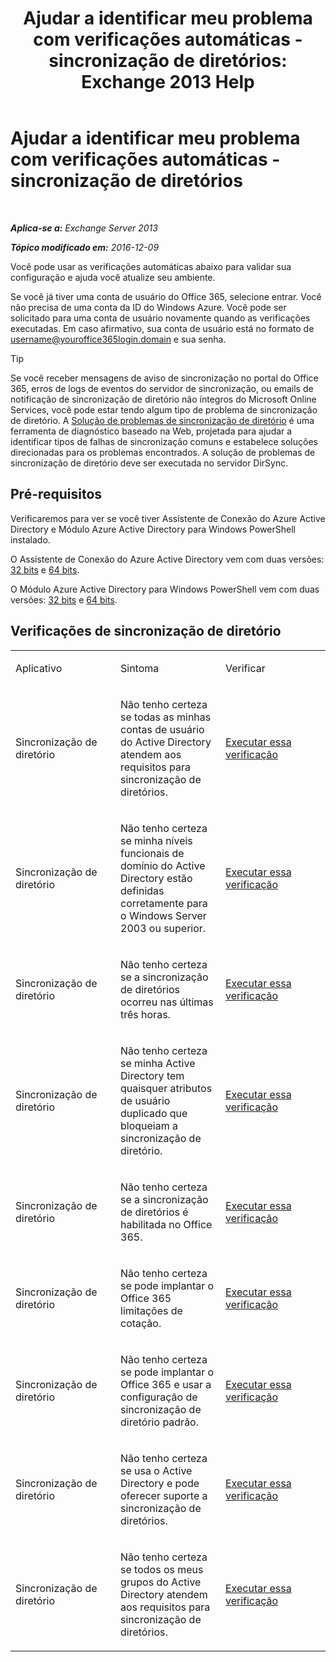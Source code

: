 ﻿---
title: 'Ajudar a identificar meu problema com verificações automáticas - sincronização de diretórios: Exchange 2013 Help'
TOCTitle: Ajudar a identificar meu problema com verificações automáticas - sincronização de diretórios
ms:assetid: e6ea900a-c382-444c-a8ce-54d392bfeca3
ms:mtpsurl: https://technet.microsoft.com/pt-br/library/Dn793977(v=EXCHG.150)
ms:contentKeyID: 62633047
ms.date: 05/22/2018
mtps_version: v=EXCHG.150
ms.translationtype: MT
---

# Ajudar a identificar meu problema com verificações automáticas - sincronização de diretórios

 

_**Aplica-se a:** Exchange Server 2013_

_**Tópico modificado em:** 2016-12-09_

Você pode usar as verificações automáticas abaixo para validar sua configuração e ajuda você atualize seu ambiente.

Se você já tiver uma conta de usuário do Office 365, selecione entrar. Você não precisa de uma conta da ID do Windows Azure. Você pode ser solicitado para uma conta de usuário novamente quando as verificações executadas. Em caso afirmativo, sua conta de usuário está no formato de username@youroffice365login.domain e sua senha.


> [!TIP]
> Se você receber mensagens de aviso de sincronização no portal do Office 365, erros de logs de eventos do servidor de sincronização, ou emails de notificação de sincronização de diretório não íntegros do Microsoft Online Services, você pode estar tendo algum tipo de problema de sincronização de diretório. A <A href="https://aka.ms/dsup">Solução de problemas de sincronização de diretório</A> é uma ferramenta de diagnóstico baseado na Web, projetada para ajudar a identificar tipos de falhas de sincronização comuns e estabelece soluções direcionadas para os problemas encontrados. A solução de problemas de sincronização de diretório deve ser executada no servidor DirSync.



## Pré-requisitos

Verificaremos para ver se você tiver Assistente de Conexão do Azure Active Directory e Módulo Azure Active Directory para Windows PowerShell instalado.

O Assistente de Conexão do Azure Active Directory vem com duas versões: [32 bits](https://go.microsoft.com/fwlink/?linkid=286261) e [64 bits](https://go.microsoft.com/fwlink/?linkid=286262).

O Módulo Azure Active Directory para Windows PowerShell vem com duas versões: [32 bits](https://go.microsoft.com/fwlink/?linkid=286258) e [64 bits](https://go.microsoft.com/fwlink/?linkid=286259).

## Verificações de sincronização de diretório


<table>
<colgroup>
<col style="width: 33%" />
<col style="width: 33%" />
<col style="width: 33%" />
</colgroup>
<tbody>
<tr class="odd">
<td><p>Aplicativo</p></td>
<td><p>Sintoma</p></td>
<td><p>Verificar</p></td>
</tr>
<tr class="even">
<td><p>Sincronização de diretório</p></td>
<td><p>Não tenho certeza se todas as minhas contas de usuário do Active Directory atendem aos requisitos para sincronização de diretórios.</p></td>
<td><p><a href="https://go.microsoft.com/?linkid=9834884">Executar essa verificação</a></p></td>
</tr>
<tr class="odd">
<td><p>Sincronização de diretório</p></td>
<td><p>Não tenho certeza se minha níveis funcionais de domínio do Active Directory estão definidas corretamente para o Windows Server 2003 ou superior.</p></td>
<td><p><a href="https://go.microsoft.com/?linkid=9834876">Executar essa verificação</a></p></td>
</tr>
<tr class="even">
<td><p>Sincronização de diretório</p></td>
<td><p>Não tenho certeza se a sincronização de diretórios ocorreu nas últimas três horas.</p></td>
<td><p><a href="https://go.microsoft.com/?linkid=9834887">Executar essa verificação</a></p></td>
</tr>
<tr class="odd">
<td><p>Sincronização de diretório</p></td>
<td><p>Não tenho certeza se minha Active Directory tem quaisquer atributos de usuário duplicado que bloqueiam a sincronização de diretório.</p></td>
<td><p><a href="https://go.microsoft.com/?linkid=9834883">Executar essa verificação</a></p></td>
</tr>
<tr class="even">
<td><p>Sincronização de diretório</p></td>
<td><p>Não tenho certeza se a sincronização de diretórios é habilitada no Office 365.</p></td>
<td><p><a href="https://go.microsoft.com/?linkid=9834887">Executar essa verificação</a></p></td>
</tr>
<tr class="odd">
<td><p>Sincronização de diretório</p></td>
<td><p>Não tenho certeza se pode implantar o Office 365 limitações de cotação.</p></td>
<td><p><a href="https://go.microsoft.com/?linkid=9834920">Executar essa verificação</a></p></td>
</tr>
<tr class="even">
<td><p>Sincronização de diretório</p></td>
<td><p>Não tenho certeza se pode implantar o Office 365 e usar a configuração de sincronização de diretório padrão.</p></td>
<td><p><a href="https://go.microsoft.com/?linkid=9834876">Executar essa verificação</a></p></td>
</tr>
<tr class="odd">
<td><p>Sincronização de diretório</p></td>
<td><p>Não tenho certeza se usa o Active Directory e pode oferecer suporte a sincronização de diretórios.</p></td>
<td><p><a href="https://go.microsoft.com/?linkid=9834886">Executar essa verificação</a></p></td>
</tr>
<tr class="even">
<td><p>Sincronização de diretório</p></td>
<td><p>Não tenho certeza se todos os meus grupos do Active Directory atendem aos requisitos para sincronização de diretórios.</p></td>
<td><p><a href="https://go.microsoft.com/?linkid=9834913">Executar essa verificação</a></p></td>
</tr>
</tbody>
</table>

